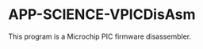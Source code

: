 APP-SCIENCE-VPICDisAsm
======================

This program is a Microchip PIC firmware disassembler.
